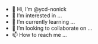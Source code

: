 - 👋 Hi, I’m @ycd-nonick
- 👀 I’m interested in ...
- 🌱 I’m currently learning ...
- 💞️ I’m looking to collaborate on ...
- 📫 How to reach me ...

<!---
ycd-nonick/ycd-nonick is a ✨ special ✨ repository because its `README.md` (this file) appears on your GitHub profile.
You can click the Preview link to take a look at your changes.
--->
